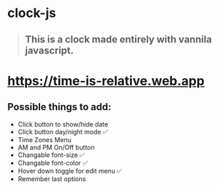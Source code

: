 # clock-js

> ## This is a clock made entirely with vannila javascript.

# https://time-is-relative.web.app

## Possible things to add:

- Click button to show/hide date
- Click button day/night mode ✅
- Time Zones Menu
- AM and PM On/Off button
- Changable font-size ✅
- Changable font-color ✅
- Hover down toggle for edit menu ✅
- Remember last options
